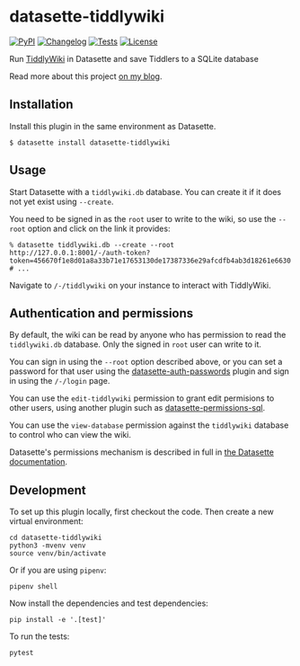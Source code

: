 # datasette-tiddlywiki

[![PyPI](https://img.shields.io/pypi/v/datasette-tiddlywiki.svg)](https://pypi.org/project/datasette-tiddlywiki/)
[![Changelog](https://img.shields.io/github/v/release/simonw/datasette-tiddlywiki?include_prereleases&label=changelog)](https://github.com/simonw/datasette-tiddlywiki/releases)
[![Tests](https://github.com/simonw/datasette-tiddlywiki/workflows/Test/badge.svg)](https://github.com/simonw/datasette-tiddlywiki/actions?query=workflow%3ATest)
[![License](https://img.shields.io/badge/license-Apache%202.0-blue.svg)](https://github.com/simonw/datasette-tiddlywiki/blob/main/LICENSE)

Run [TiddlyWiki](https://tiddlywiki.com/) in Datasette and save Tiddlers to a SQLite database

Read more about this project [on my blog](https://simonwillison.net/2021/Dec/24/datasette-tiddlywiki/).

## Installation

Install this plugin in the same environment as Datasette.

    $ datasette install datasette-tiddlywiki

## Usage

Start Datasette with a `tiddlywiki.db` database. You can create it if it does not yet exist using `--create`.

You need to be signed in as the `root` user to write to the wiki, so use the `--root` option and click on the link it provides:

    % datasette tiddlywiki.db --create --root
    http://127.0.0.1:8001/-/auth-token?token=456670f1e8d01a8a33b71e17653130de17387336e29afcdfb4ab3d18261e6630
    # ...

Navigate to `/-/tiddlywiki` on your instance to interact with TiddlyWiki.

## Authentication and permissions

By default, the wiki can be read by anyone who has permission to read the `tiddlywiki.db` database. Only the signed in `root` user can write to it.

You can sign in using the `--root` option described above, or you can set a password for that user using the [datasette-auth-passwords](https://datasette.io/plugins/datasette-auth-passwords) plugin and sign in using the `/-/login` page.

You can use the `edit-tiddlywiki` permission to grant edit permisions to other users, using another plugin such as [datasette-permissions-sql](https://datasette.io/plugins/datasette-permissions-sql).

You can use the `view-database` permission against the `tiddlywiki` database to control who can view the wiki.

Datasette's permissions mechanism is described in full in [the Datasette documentation](https://docs.datasette.io/en/stable/authentication.html).

## Development

To set up this plugin locally, first checkout the code. Then create a new virtual environment:

    cd datasette-tiddlywiki
    python3 -mvenv venv
    source venv/bin/activate

Or if you are using `pipenv`:

    pipenv shell

Now install the dependencies and test dependencies:

    pip install -e '.[test]'

To run the tests:

    pytest
